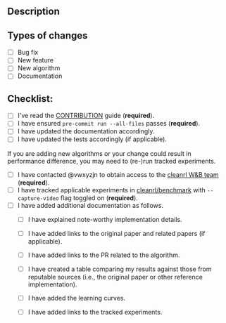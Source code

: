 ## Description
<!--- Provide a general summary of your changes in here-->

## Types of changes
<!--- What types of changes does your code introduce? Put an `x` in all the boxes that apply: -->
- [ ] Bug fix
- [ ] New feature
- [ ] New algorithm
- [ ] Documentation

## Checklist:
<!--- Go over all the following points, and put an `x` in all the boxes that apply. -->
<!--- If you're unsure about any of these, don't hesitate to ask. We're here to help! -->
- [ ] I've read the [CONTRIBUTION](https://github.com/vwxyzjn/cleanrl/blob/master/CONTRIBUTING.md) guide (**required**).
- [ ] I have ensured `pre-commit run --all-files` passes (**required**).
- [ ] I have updated the documentation accordingly.
- [ ] I have updated the tests accordingly (if applicable).

If you are adding new algorithms or your change could result in performance difference, you may need to (re-)run tracked experiments. 
- [ ] I have contacted @vwxyzjn to obtain access to the [cleanrl W&B team](https://wandb.ai/cleanrl) (**required**).
- [ ] I have tracked applicable experiments in [cleanrl/benchmark](https://wandb.ai/cleanrl/benchmark) with `--capture-video` flag toggled on (**required**).
- [ ] I have added additional documentation as follows.
    - [ ] I have explained note-worthy implementation details.
    - [ ] I have added links to the original paper and related papers (if applicable).
    - [ ] I have added links to the PR related to the algorithm.
    - [ ] I have created a table comparing my results against those from reputable sources (i.e., the original paper or other reference implementation).
    - [ ] I have added the learning curves.
    - [ ] I have added links to the tracked experiments.

